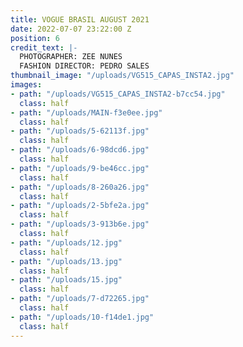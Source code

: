```yaml
---
title: VOGUE BRASIL AUGUST 2021
date: 2022-07-07 23:22:00 Z
position: 6
credit_text: |-
  PHOTOGRAPHER: ZEE NUNES
  FASHION DIRECTOR: PEDRO SALES
thumbnail_image: "/uploads/VG515_CAPAS_INSTA2.jpg"
images:
- path: "/uploads/VG515_CAPAS_INSTA2-b7cc54.jpg"
  class: half
- path: "/uploads/MAIN-f3e0ee.jpg"
  class: half
- path: "/uploads/5-62113f.jpg"
  class: half
- path: "/uploads/6-98dcd6.jpg"
  class: half
- path: "/uploads/9-be46cc.jpg"
  class: half
- path: "/uploads/8-260a26.jpg"
  class: half
- path: "/uploads/2-5bfe2a.jpg"
  class: half
- path: "/uploads/3-913b6e.jpg"
  class: half
- path: "/uploads/12.jpg"
  class: half
- path: "/uploads/13.jpg"
  class: half
- path: "/uploads/15.jpg"
  class: half
- path: "/uploads/7-d72265.jpg"
  class: half
- path: "/uploads/10-f14de1.jpg"
  class: half
---
```


